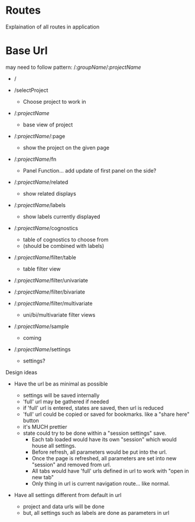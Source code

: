 # Routes

Explaination of all routes in application

# Base Url

may need to follow pattern: /*:groupName*/*:projectName*

* /
* /selectProject
  * Choose project to work in

* /*:projectName*
  * base view of project

* /*:projectName*/:page
  * show the project on the given page

* /*:projectName*/fn
  * Panel Function... add update of first panel on the side?

* /*:projectName*/related
  * show related displays

* /*:projectName*/labels
  * show labels currently displayed

* /*:projectName*/cognostics
  * table of cognostics to choose from
  * (should be combined with labels)

* /*:projectName*/filter/table
  * table filter view

* /*:projectName*/filter/univariate
* /*:projectName*/filter/bivariate
* /*:projectName*/filter/multivariate
  * uni/bi/multivariate filter views

* /*:projectName*/sample
  * coming

* /*:projectName*/settings
  * settings?





Design ideas
* Have the url be as minimal as possible
  * settings will be saved internally
  * 'full' url may be gathered if needed
  * if 'full' url is entered, states are saved, then url is reduced
  * 'full' url could be copied or saved for bookmarks.  like a "share here" button
  * it's MUCH prettier
  * state could try to be done within a "session settings" save.
    * Each tab loaded would have its own "session" which would house all settings.
    * Before refresh, all parameters would be put into the url.
    * Once the page is refreshed, all parameters are set into new "session" and removed from url.
    * All tabs would have 'full' urls defined in url to work with "open in new tab"
    * Only thing in url is current navigation route... like normal.

* Have all settings different from default in url
  * project and data urls will be done
  * but, all settings such as labels are done as parameters in url

